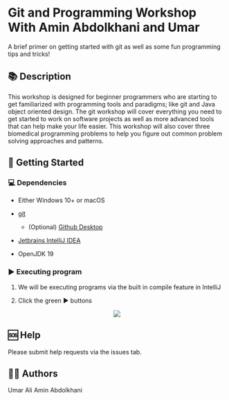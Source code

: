 # Git and Programming Workshop With Amin Abdolkhani and Umar

A brief primer on getting started with git as well as some fun programming tips and tricks!

## 📚 Description

This workshop is designed for beginner programmers who are starting to get familiarized with programming tools and paradigms; like git and Java object oriented design. 
The git workshop will cover everything you need to get started to work on software projects as well as more advanced tools that can help make your life easier.
This workshop will also cover three biomedical programming problems to help you figure out common problem solving approaches and patterns.

## 🚀 Getting Started

### 💻 Dependencies

* Either Windows 10+ or macOS

* [git](https://git-scm.com/downloads)

  * (Optional) [Github Desktop](https://desktop.github.com/)

* [Jetbrains IntelliJ IDEA](https://www.jetbrains.com/idea/download/)

* OpenJDK 19


### ▶ Executing program

1. We will be executing programs via the built in compile feature in IntelliJ

2. Click the green ▶ buttons

<p align="center">
  <img src="https://user-images.githubusercontent.com/29158525/201765232-4d5cd1d3-4867-4322-99e5-aef3ceb9b505.png" />
</p>


## 🆘 Help

Please submit help requests via the issues tab.

## 🙎‍♂️ Authors

  Umar Ali 
  Amin Abdolkhani
